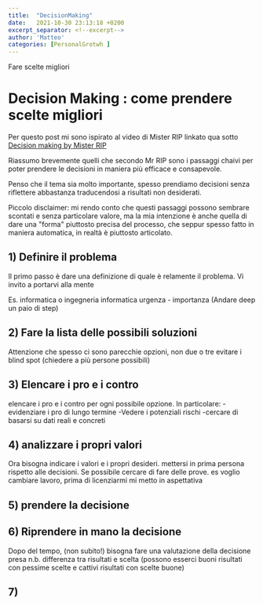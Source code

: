 ```yaml
---
title:  "DecisionMaking"
date:   2021-10-30 23:13:18 +0200
excerpt_separator: <!--excerpt-->
author: 'Matteo'
categories: [PersonalGrotwh ]
---
```

Fare scelte migliori
<!--excerpt-->

# Decision Making : come prendere scelte migliori


Per questo post mi sono ispirato al video di Mister RIP linkato qua sotto
[Decision making by Mister RIP](https://www.youtube.com/watch?v=PvXdD9w4SFs)

Riassumo brevemente quelli che secondo Mr RIP sono i passaggi chaivi per poter prendere le decisioni in maniera più efficace e consapevole.

Penso che il tema sia molto importante, spesso prendiamo decisioni senza riflettere abbastanza traducendosi a risultati non desiderati. 

Piccolo disclaimer: mi rendo conto che questi passaggi possono sembrare scontati e senza particolare valore, ma la mia intenzione è anche quella di dare una "forma" piuttosto precisa del processo, che seppur spesso fatto in maniera automatica, in realtà è piuttosto articolato.


## 1) Definire il problema
Il primo passo è dare una definizione di quale è relamente il problema. Vi invito a portarvi alla mente 

Es. informatica o ingegneria informatica
urgenza - importanza
(Andare deep un paio di step)


## 2) Fare la lista delle possibili soluzioni
Attenzione che spesso ci sono parecchie opzioni, non due o tre
evitare i blind spot (chiedere a più persone possibili)

## 3) Elencare i pro e i contro 
elencare i pro e i contro per ogni possibile opzione. 
In particolare: 
-evidenziare i pro di lungo termine
-Vedere i potenziali rischi
-cercare di basarsi su dati reali e concreti

## 4) analizzare i propri valori
Ora bisogna indicare i valori e i propri desideri. mettersi in prima persona rispetto alle decisioni.
Se possibile cercare di fare delle prove. es voglio cambiare lavoro, prima di licenziarmi mi metto in aspettativa

## 5) prendere la decisione


## 6) Riprendere in mano la decisione
Dopo del tempo, (non subito!) bisogna fare una valutazione della decisione presa 
n.b. differenza tra risultati e scelta (possono esserci buoni risultati con pessime scelte e cattivi risultati con scelte buone)


## 7) 



